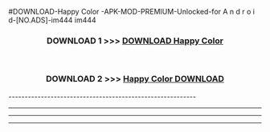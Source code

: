 #DOWNLOAD-Happy Color -APK-MOD-PREMIUM-Unlocked-for A n d r o i d-[NO.ADS]-im444 im444 



<div align="center">

<h3>DOWNLOAD 1 >>> <a href="https://getmod2.web.app/?judul=Happy Color ">DOWNLOAD Happy Color </a></h3><br>

<h3>DOWNLOAD 2 >>> <a href="https://getmod2.web.app/?judul=Happy Color ">Happy Color  DOWNLOAD </a></h3>

</div>
----------------------------------------------------------

----------------------------------------------------------

----------------------------------------------------------

----------------------------------------------------------



